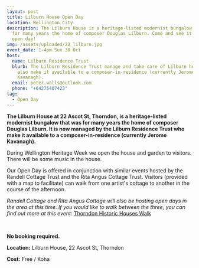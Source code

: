 ```yaml
---
layout: post
title: Lilburn House Open Day
location: Wellington City
description: The Lilburn House is a heritage-listed modernist bungalow that was
  for many years the home of composer Douglas Lilburn. Come and see it on our
  open day!
img: /assets/uploaded/22_lilburn.jpg
event_date: 1-4pm Sun 30 Oct
host:
  name: Lilburn Residence Trust
  blurb: The Lilburn Residence Trust manage and take care of Lilburn house. They
    also make it available to a composer-in-residence (currently Jerome
    Kavanagh).
  email: peter.walls@outlook.com
  phone: "+64275407423"
tag:
  - Open Day
---
```

**The Lilburn House at 22 Ascot St, Thorndon, is a heritage-listed modernist bungalow that was for many years the home of composer Douglas Lilburn. It is now managed by the Lilburn Residence Trust who make it available to a composer-in-residence (currently Jerome Kavanagh).**

During Wellington Heritage Week we open the house and garden to visitors. There will be some music in the house.

Our Open Day is offered in conjunction with similar events hosted by the Randell Cottage Trust and the Rita Angus Cottage Trust. Visitors (provided with a map to facilitate) can walk from one artist's cottage to another in the course of the afternoon.

*Randell Cottage and Rita Angus Cottage will also be hosting open days in the area at this time. If you would like to walk between the three, you can find out more at this event:*
[Thorndon Historic Houses Walk](https://wellingtonheritageweek.co.nz/event/thorndon-historic-houses-walk/)

<br>

**No booking required.**

**Location:** Lilburn House, 22 Ascot St, Thorndon

**Cost:** Free / Koha